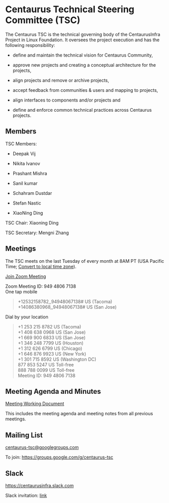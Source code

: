#  Centaurus Technical Steering Committee (TSC)

The Centaurus TSC is the technical governing body of the CentaurusInfra Project in Linux Foundation. It oversees the project execution and has the following responsibility:

* define and maintain the technical vision for Centaurus Community,

* approve new projects and creating a conceptual architecture for the projects,

* align projects and remove or archive projects,

* accept feedback from communities & users and mapping to projects,

* align interfaces to components and/or projects and

* define and enforce common technical practices across Centaurus projects.

##  Members

TSC Members:

* Deepak Vij 

* Nikita Ivanov 

* Prashant Mishra 

* Sanil  kumar 

* Schahram Dustdar 

* Stefan Nastic 

* XiaoNing Ding

TSC Chair: Xiaoning Ding

TSC Secretary: Mengni Zhang


##  Meetings

The TSC meets on the last Tuesday of every month at 8AM PT (USA Pacific Time; [Convert to local time zone](http://www.thetimezoneconverter.com/?t=8:00AM&tz=San%20Francisco)).


[Join Zoom Meeting](https://futurewei.zoom.us/j/94948067138)
  
Zoom Meeting ID: 949 4806 7138  
One tap mobile  
>+12532158782,,94948067138# US (Tacoma)  
>+14086380968,,94948067138# US (San Jose)  
  
Dial by your location  
>+1 253 215 8782 US (Tacoma)  
>+1 408 638 0968 US (San Jose)  
>+1 669 900 6833 US (San Jose)  
>+1 346 248 7799 US (Houston)  
>+1 312 626 6799 US (Chicago)  
>+1 646 876 9923 US (New York)  
>+1 301 715 8592 US (Washington DC)  
>877 853 5247 US Toll-free  
>888 788 0099 US Toll-free  
Meeting ID: 949 4806 7138  

##  Meeting Agenda and Minutes

[Meeting Working Document](https://docs.google.com/document/d/1nfGJ_9nudQWjbEx2f21_kkf15quuw7fOQaqF_EtQc-I/edit?usp=sharing)

This includes the meeting agenda and meeting notes from all previous meetings.


##  Mailing List

centaurus-tsc@googlegroups.com

To join: https://groups.google.com/g/centaurus-tsc

## Slack

https://centaurusinfra.slack.com

Slack invitation: [link](https://join.slack.com/t/centaurusinfra/shared_invite/zt-lfj66f0z-9~bZbZU4Z_aUQKNb_9aZYQ)
